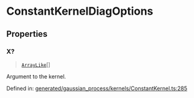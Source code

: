 # ConstantKernelDiagOptions

## Properties

### X?

> [`ArrayLike`](../types/ArrayLike.md)[]

Argument to the kernel.

Defined in:  [generated/gaussian\_process/kernels/ConstantKernel.ts:285](https://github.com/transitive-bullshit/scikit-learn-ts/blob/92ab806/packages/sklearn/src/generated/gaussian_process/kernels/ConstantKernel.ts#L285)
